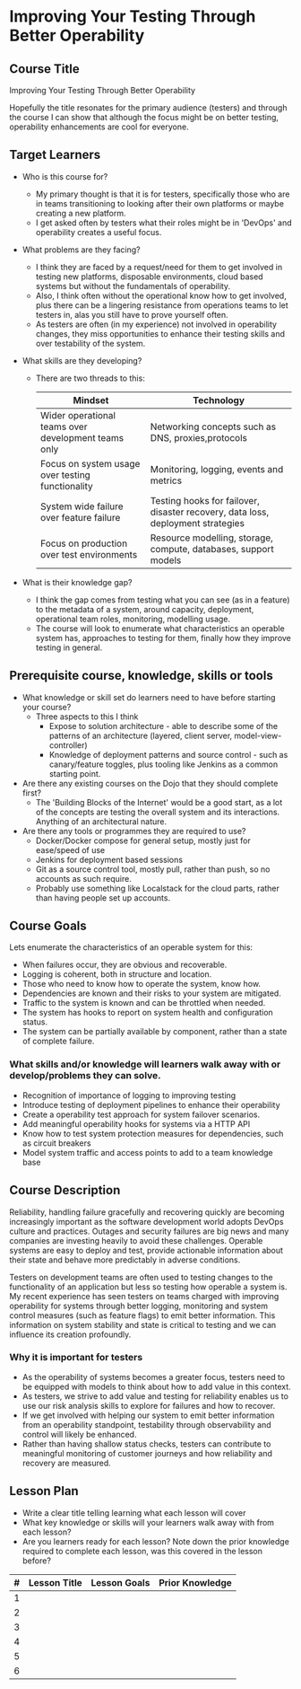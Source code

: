 # Improving Your Testing Through Better Operability

## Course Title

Improving Your Testing Through Better Operability

Hopefully the title resonates for the primary audience (testers) and through the course I can show that although the focus might be on better testing, operability enhancements are cool for everyone.

## Target Learners

* Who is this course for?
  * My primary thought is that it is for testers, specifically those who are in teams transitioning to looking after their own platforms or maybe creating a new platform.
  * I get asked often by testers what their roles might be in 'DevOps' and operability creates a useful focus.
* What problems are they facing?
  * I think they are faced by a request/need for them to get involved in testing new platforms, disposable environments, cloud based systems but without the fundamentals of operability.
  * Also, I think often without the operational know how to get involved, plus there can be a lingering resistance from operations teams to let testers in, alas you still have to prove yourself often.
  * As testers are often (in my experience) not involved in operability changes, they miss opportunities to enhance their testing skills and over testability of the system.
* What skills are they developing?
  * There are two threads to this:

    | Mindset | Technology |
    |---|---|
    |Wider operational teams over development teams only| Networking concepts such as DNS, proxies,protocols|
    |Focus on system usage over testing functionality| Monitoring, logging, events and metrics|
    |System wide failure over feature failure| Testing hooks for failover, disaster recovery, data loss, deployment strategies|
    |Focus on production over test environments|Resource modelling, storage, compute, databases, support models|

* What is their knowledge gap?
  * I think the gap comes from testing what you can see (as in a feature) to the metadata of a system, around capacity, deployment, operational team roles, monitoring, modelling usage.
  * The course will look to enumerate what characteristics an operable system has, approaches to testing for them, finally how they improve testing in general.
  
## Prerequisite course, knowledge, skills or tools

* What knowledge or skill set do learners need to have before starting your course?
  * Three aspects to this I think
    * Expose to solution architecture - able to describe some of the patterns of an architecture (layered, client server, model-view-controller)
    * Knowledge of deployment patterns and source control - such as canary/feature toggles, plus tooling like Jenkins as a common starting point.  
* Are there any existing courses on the Dojo that they should complete first?
  * The 'Building Blocks of the Internet' would be a good start, as a lot of the concepts are testing the overall system and its interactions. Anything of an architectural nature.
* Are there any tools or programmes they are required to use?
  * Docker/Docker compose for general setup, mostly just for ease/speed of use
  * Jenkins for deployment based sessions
  * Git as a source control tool, mostly pull, rather than push, so no accounts as such require.
  * Probably use something like Localstack for the cloud parts, rather than having people set up accounts.

## Course Goals

Lets enumerate the characteristics of an operable system for this:

* When failures occur, they are obvious and recoverable.
* Logging is coherent, both in structure and location.
* Those who need to know how to operate the system, know how.
* Dependencies are known and their risks to your system are mitigated.
* Traffic to the system is known and can be throttled when needed.
* The system has hooks to report on system health and configuration status.
* The system can be partially available by component, rather than a state of complete failure.

### What skills and/or knowledge will learners walk away with or develop/problems they can solve.

* Recognition of importance of logging to improving testing
* Introduce testing of deployment pipelines to enhance their operability
* Create a operability test approach for system failover scenarios.
* Add meaningful operability hooks for systems via a HTTP API
* Know how to test system protection measures for dependencies, such as circuit breakers
* Model system traffic and access points to add to a team knowledge base

## Course Description

Reliability, handling failure gracefully and recovering quickly are becoming increasingly important as the software development world adopts DevOps culture and practices. Outages and security failures are big news and many companies are investing heavily to avoid these challenges. Operable systems are easy to deploy and test, provide actionable information about their state and behave more predictably in adverse conditions.

Testers on development teams are often used to testing changes to the functionality of an application but less so testing how operable a system is. My recent experience has seen testers on teams charged with improving operability for systems through better logging, monitoring and system control measures (such as feature flags) to emit better information. This information on system stability and state is critical to testing and we can influence its creation profoundly.

### Why it is important for testers

* As the operability of systems becomes a greater focus, testers need to be equipped with models to think about how to add value in this context.
* As testers, we strive to add value and testing for reliability enables us to use our risk analysis skills to explore for failures and how to recover.
* If we get involved with helping our system to emit better information from an operability standpoint, testability through observability and control will likely be enhanced.
* Rather than having shallow status checks, testers can contribute to meaningful monitoring of customer journeys and how reliability and recovery are measured.

## Lesson Plan

* Write a clear title telling learning what each lesson will cover
* What key knowledge or skills will your learners walk away with from each lesson?
* Are you learners ready for each lesson? Note down the prior knowledge required to complete each lesson, was this covered in the lesson before?

|#|Lesson Title|Lesson Goals|Prior Knowledge|
|---|---|---|---|
|1||||
|2||||
|3||||
|4||||
|5||||
|6||||